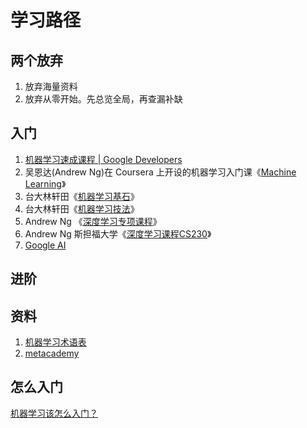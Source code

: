 # 学习路径

## 两个放弃
1. 放弃海量资料
2. 放弃从零开始。先总览全局，再查漏补缺

## 入门
1. [机器学习速成课程 | Google Developers][6]
2. 吴恩达(Andrew Ng)在 Coursera 上开设的机器学习入门课《[Machine Learning][1]》
3. 台大林轩田《[机器学习基石][2]》
4. 台大林轩田《[机器学习技法][3]》
5. Andrew Ng 《[深度学习专项课程][4]》
6. Andrew Ng 斯担福大学《[深度学习课程CS230][5]》
7. [Google AI][7]

## 进阶

## 资料
1. [机器学习术语表][8]
2. [metacademy][9]

## 怎么入门
[机器学习该怎么入门？][10]  

[1]: https://study.163.com/course/introduction/1004570029.htm "吴恩达-机器学习"
[2]: https://www.youtube.com/watch?v=nQvpFSMPhr0&list=PLn2kxr1M6IQgVmTa-E9pJkUWSZ7_6SIzi "機器學習基石_林軒田"
[3]: https://www.youtube.com/watch?v=A-GxGCCAIrg&list=PLXVfgk9fNX2IQOYPmqjqWsNUFl2kpk1U2 "機器學習技法_林軒田"
[4]: https://www.deeplearning.ai/ "吴恩达 深度学习专项课程"
[5]: https://www.youtube.com/playlist?list=PLBAGcD3siRDguyYYzhVwZ3tLvOyyG5k6K "吴恩达 斯坦福大学 深度学习课程"
[6]: https://developers.google.com/machine-learning/crash-course/?hl=zh-cn "机器学习速成课程"
[7]: https://ai.google/education/ "Google AI"
[8]: https://developers.google.com/machine-learning/glossary/ "机器学习术语表"
[9]: https://metacademy.org/ "your package manager for knowledge"
[10]: https://www.zhihu.com/question/20691338/answer/446610161
